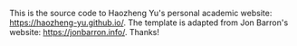 This is the source code to Haozheng Yu's personal academic website: https://haozheng-yu.github.io/. The template is adapted from Jon Barron's website: https://jonbarron.info/. Thanks!
